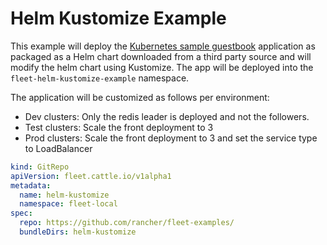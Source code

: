 # Helm Kustomize Example

This example will deploy the [Kubernetes sample guestbook](https://github.com/kubernetes/examples/tree/master/guestbook/) application as
packaged as a Helm chart downloaded from a third party source and will modify the helm chart using Kustomize.
The app will be deployed into the `fleet-helm-kustomize-example` namespace.

The application will be customized as follows per environment:

* Dev clusters: Only the redis leader is deployed and not the followers.
* Test clusters: Scale the front deployment to 3
* Prod clusters: Scale the front deployment to 3 and set the service type to LoadBalancer

```yaml
kind: GitRepo
apiVersion: fleet.cattle.io/v1alpha1
metadata:
  name: helm-kustomize
  namespace: fleet-local
spec:
  repo: https://github.com/rancher/fleet-examples/
  bundleDirs: helm-kustomize
```